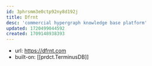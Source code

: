 ```yaml
---
id: 3phrsmm3e0ctp92ny8d192j
title: Dfrnt
desc: 'commercial hypergraph knowledge base platform'
updated: 1720499044592
created: 1709148938393
---
```


- url: https://dfrnt.com
- built-on: [[prdct.TerminusDB]]